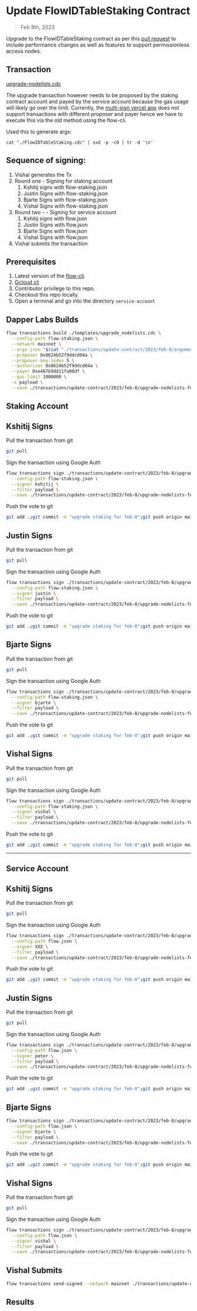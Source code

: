 # Update FlowIDTableStaking Contract

> Feb 8th, 2023

Upgrade to the FlowIDTableStaking contract as per this [pull request](https://github.com/onflow/flow-core-contracts/pull/321) to include performance changes as well as features to support permissionless access nodes.

## Transaction

[upgrade-nodelists.cdc](./upgrade-nodelists.cdc)

The upgrade transaction however needs to be proposed by the staking contract account and payed by the service account
because the gas usage will likely go over the limit.
Currently, the [multi-sign vercel app](https://flow-multisig-git-service-account-onflow.vercel.app/mainnet) does not support transactions with different proposer and payer hence we have to execute this via the old method using the flow-cli.

Used this to generate args:

`cat "./FlowIDTableStaking.cdc" | xxd -p -c0 | tr -d '\n'`

## Sequence of signing: 
1. Vishal generates the Tx
2. Round one - Signing for staking account
   1. Kshitij signs with flow-staking.json
   2. Justin Signs with flow-staking.json
   3. Bjarte Signs with flow-staking.json
   4. Vishal Signs with flow-staking.json
3. Round two - - Signing for service account
   1. Kshitij signs with flow.json
   2. Justin Signs with flow.json
   3. Bjarte Signs with flow.json
   4. Vishal Signs with flow.json
4. Vishal submits the transaction

## Prerequisites
1. Latest version of the [flow-cli](https://developers.flow.com/tools/flow-cli).
2. [Gcloud cli](https://cloud.google.com/sdk/docs/install)
3. Contributor privilege to this repo.
4. Checkout this repo locally.
5. Open a terminal and go into the directory `service-account`

## Dapper Labs Builds

```sh
flow transactions build ./templates/upgrade_nodelists.cdc \
  --config-path flow-staking.json \
  --network mainnet \
  --args-json "$(cat "./transactions/update-contract/2023/feb-8/arguments-update-contract-FlowIDTableStaking-mainnet.json")" \
  --proposer 0x8624b52f9ddcd04a \
  --proposer-key-index 5 \
  --authorizer 0x8624b52f9ddcd04a \
  --payer 0xe467b9dd11fa00df \
  --gas-limit 1000000 \
  -x payload \
  --save ./transactions/update-contract/2023/feb-8/upgrade-nodelists-feb-8-unsigned.rlp
```

## Staking Account

## Kshitij Signs

Pull the transaction from git
```sh
git pull
```

Sign the transaction using Google Auth
```sh
flow transactions sign ./transactions/update-contract/2023/feb-8/upgrade-nodelists-feb-8-unsigned.rlp \
  --config-path flow-staking.json \
  --signer kshitij \
  --filter payload \
  --save ./transactions/update-contract/2023/feb-8/upgrade-nodelists-feb-8-sig-1.rlp
```

Push the vote to git
```sh
git add .;git commit -m "upgrade staking for feb-8";git push origin main
```

## Justin Signs

Pull the transaction from git
```sh
git pull
```

Sign the transaction using Google Auth
```sh
flow transactions sign ./transactions/update-contract/2023/feb-8/upgrade-nodelists-feb-8-sig-1.rlp \
  --config-path flow-staking.json \
  --signer justin \
  --filter payload \
  --save ./transactions/update-contract/2023/feb-8/upgrade-nodelists-feb-8-sig-2.rlp
```

Push the vote to git
```sh
git add .;git commit -m "upgrade staking for feb-8";git push origin main
```

## Bjarte Signs

Pull the transaction from git
```sh
git pull
```

Sign the transaction using Google Auth
```sh
flow transactions sign ./transactions/update-contract/2023/feb-8/upgrade-nodelists-feb-8-sig-2.rlp \
  --config-path flow-staking.json \
  --signer bjarte \
  --filter payload \
  --save ./transactions/update-contract/2023/feb-8/upgrade-nodelists-feb-8-sig-3.rlp
```

Push the vote to git
```sh
git add .;git commit -m "upgrade staking for feb-8";git push origin main
```

## Vishal Signs

Pull the transaction from git
```sh
git pull
```

Sign the transaction using Google Auth
```sh
flow transactions sign ./transactions/update-contract/2023/feb-8/upgrade-nodelists-feb-8-sig-3.rlp \
  --config-path flow-staking.json \
  --signer vishal \
  --filter payload \
  --save ./transactions/update-contract/2023/feb-8/upgrade-nodelists-feb-8-sig-4.rlp
```

Push the vote to git
```sh
git add .;git commit -m "upgrade staking for feb-8";git push origin main
```

---

## Service Account
## Kshitij Signs

Pull the transaction from git
```sh
git pull
```

Sign the transaction using Google Auth
```sh
flow transactions sign ./transactions/update-contract/2023/feb-8/upgrade-nodelists-feb-8-sig-4.rlp \
  --config-path flow.json \
  --signer XXX \
  --filter payload \
  --save ./transactions/update-contract/2023/feb-8/upgrade-nodelists-feb-8-sig-5.rlp
```

Push the vote to git
```sh
git add .;git commit -m "upgrade staking for feb-8";git push origin main
```

## Justin Signs

Pull the transaction from git
```sh
git pull
```

Sign the transaction using Google Auth
```sh
flow transactions sign ./transactions/update-contract/2023/feb-8/upgrade-nodelists-feb-8-sig-5.rlp \
  --config-path flow.json \
  --signer peter \
  --filter payload \
  --save ./transactions/update-contract/2023/feb-8/upgrade-nodelists-feb-8-sig-6.rlp
```


Push the vote to git
```sh
git add .;git commit -m "upgrade staking for feb-8";git push origin main
```

## Bjarte Signs

```sh
flow transactions sign ./transactions/update-contract/2023/feb-8/upgrade-nodelists-feb-8-sig-6.rlp \
  --config-path flow.json \
  --signer bjarte \
  --filter payload \
  --save ./transactions/update-contract/2023/feb-8/upgrade-nodelists-feb-8-sig-7.rlp
```

Push the vote to git
```sh
git add .;git commit -m "upgrade staking for feb-8";git push origin main
```

## Vishal Signs

Pull the transaction from git
```sh
git pull
```

Sign the transaction using Google Auth
```sh
flow transactions sign ./transactions/update-contract/2023/feb-8/upgrade-nodelists-feb-8-sig-7.rlp \
  --config-path flow.json \
  --signer vishal \
  --filter payload \
  --save ./transactions/update-contract/2023/feb-8/upgrade-nodelists-feb-8-sig-complete.rlp
```

## Vishal Submits

```sh
flow transactions send-signed --network mainnet ./transactions/update-contract/2023/feb-8/upgrade-nodelists-feb-8-sig-complete.rlp
```

## Results

